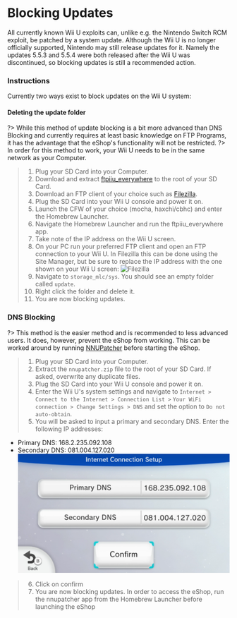 # Blocking Updates

All currently known Wii U exploits can, unlike e.g. the Nintendo Switch RCM exploit, be patched by a system update. Although the Wii U is no longer officially supported, Nintendo may still release updates for it. Namely the updates 5.5.3 and 5.5.4 were both released after the Wii U was discontinued, so blocking updates is still a recommended action.

### Instructions

Currently two ways exist to block updates on the Wii U system:
<!-- tabs:start -->

#### **Deleting the update folder**
?> While this method of update blocking is a bit more advanced than DNS Blocking and currently requires at least basic knowledge on FTP Programs, it has the advantage that the eShop's functionality will not be restricted.
?> In order for this method to work, your Wii U needs to be in the same network as your Computer.
> 1. Plug your SD Card into your Computer.
> 2. Download and extract [ftpiiu_everywhere](http://wiiubru.com/appstore/zips/fpiiu-cbhc.zip) to the root of your SD Card.
> 3. Download an FTP client of your choice such as [Filezilla](https://filezilla-project.org/download.php).
> 4. Plug the SD Card into your Wii U console and power it on.
> 5. Launch the CFW of your choice (mocha, haxchi/cbhc) and enter the Homebrew Launcher.
> 6. Navigate the Homebrew Launcher and run the ftpiiu_everywhere app.
> 7. Take note of the IP address on the Wii U screen.
> 8. On your PC run your preferred FTP client and open an FTP connection to your Wii U. In Filezilla this can be done using the Site Manager, but be sure to replace the IP address with the one shown on your Wii U screen:
![Filezilla](https://cdn.discordapp.com/attachments/399670410565910529/533075194546356224/1.png)
> 9. Navigate to `storage_mlc/sys`. You should see an empty folder called `update`.
> 10. Right click the folder and delete it.
> 11. You are now blocking updates.

### **DNS Blocking**
?> This method is the easier method and is recommended to less advanced users. It does, however, prevent the eShop from working. This can be worked around by running [NNUPatcher](http://www.wiiubru.com/appstore/zips/nnupatcher.zip) before starting the eShop.
> 1. Plug your SD Card into your Computer.
> 2. Extract the `nnupatcher.zip` file to the root of your SD Card. If asked, overwrite any duplicate files.
> 3. Plug the SD Card into your Wii U console and power it on.
> 4. Enter the Wii U's system settings and navigate to `Internet > Connect to the Internet > Connection List >`
> `Your WiFi connection > Change Settings > DNS` and set the option to `Do not auto-obtain`.
> 5. You will be asked to input a primary and secondary DNS. Enter the following IP addresses:
  - Primary DNS: 168.2.235.092.108
  - Secondary DNS: 081.004.127.020
![DNS Block](assets/img/DNS.png)
> 6. Click on confirm
> 7. You are now blocking updates. In order to access the eShop, run the nnupatcher app from the Homebrew Launcher before launching the eShop


<!-- tabs:end -->

